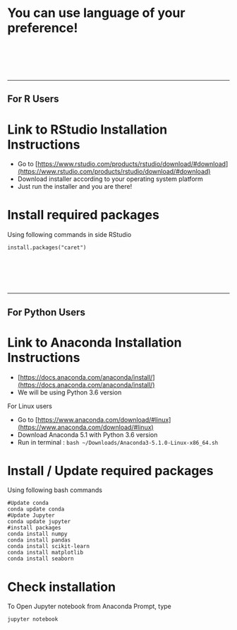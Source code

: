 # You can use language of your preference!

<br>
<br>
<br>
<br>
<hr>

## For R Users


# Link to RStudio Installation Instructions



*   Go to [https://www.rstudio.com/products/rstudio/download/#download](https://www.rstudio.com/products/rstudio/download/#download)
*   Download installer according to your operating system platform
*   Just run the installer and you are there!


# Install required packages

Using following commands in side RStudio

    install.packages("caret")

<br>
<br>
<br>
<br>
<hr>


## For Python Users


# Link to Anaconda Installation Instructions



*   [https://docs.anaconda.com/anaconda/install/](https://docs.anaconda.com/anaconda/install/)
*   We will be using Python 3.6 version 

For Linux users



*   Go to [https://www.anaconda.com/download/#linux](https://www.anaconda.com/download/#linux)
*   Download Anaconda 5.1 with Python 3.6 version 
*   Run in terminal : `bash ~/Downloads/Anaconda3-5.1.0-Linux-x86_64.sh`


# Install / Update required packages

Using following bash commands


    #Update conda
    conda update conda
    #Update Jupyter
    conda update jupyter
    #install packages
    conda install numpy
    conda install pandas
    conda install scikit-learn
    conda install matplotlib
    conda install seaborn

# Check installation

To Open Jupyter notebook from Anaconda Prompt, type

    jupyter notebook
